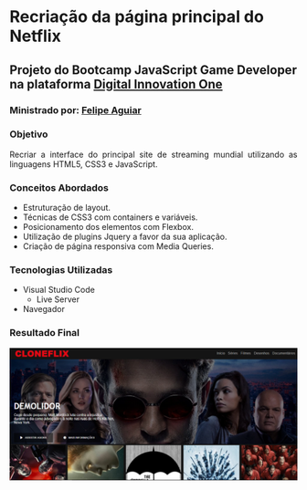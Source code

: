 # **Recriação da página principal do Netflix**

## Projeto do Bootcamp JavaScript Game Developer na plataforma [Digital Innovation One](https://digitalinnovation.one/sign-up)

### Ministrado por: [Felipe Aguiar](https://github.com/felipeAguiarCode)  

### **Objetivo**  

<div align='justify'>
Recriar a interface do principal site de streaming mundial utilizando as linguagens HTML5, CSS3 e JavaScript.
</div>

### **Conceitos Abordados**
- Estruturação de layout.
- Técnicas de CSS3 com containers e variáveis.
- Posicionamento dos elementos com Flexbox.  
- Utilização de plugins Jquery a favor da sua aplicação.
- Criação de página responsiva com Media Queries.

### **Tecnologias Utilizadas**
- Visual Studio Code
    - Live Server
- Navegador

### **Resultado Final**
![Imagem do resultado final](image/resultado-final.PNG)



